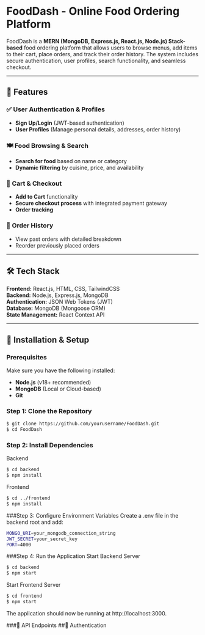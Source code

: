 # FoodDash - Online Food Ordering Platform

FoodDash is a **MERN (MongoDB, Express.js, React.js, Node.js) Stack-based** food ordering platform that allows users to browse menus, add items to their cart, place orders, and track their order history. The system includes secure authentication, user profiles, search functionality, and seamless checkout.

---

## 📌 Features

### ✅ User Authentication & Profiles
- **Sign Up/Login** (JWT-based authentication)
- **User Profiles** (Manage personal details, addresses, order history)

### 🍽️ Food Browsing & Search
- **Search for food** based on name or category
- **Dynamic filtering** by cuisine, price, and availability

### 🛒 Cart & Checkout
- **Add to Cart** functionality
- **Secure checkout process** with integrated payment gateway
- **Order tracking**

### 📜 Order History
- View past orders with detailed breakdown
- Reorder previously placed orders

---

## 🛠️ Tech Stack

**Frontend:** React.js, HTML, CSS, TailwindCSS  
**Backend:** Node.js, Express.js, MongoDB  
**Authentication:** JSON Web Tokens (JWT)  
**Database:** MongoDB (Mongoose ORM)  
**State Management:** React Context API  

---

## 🚀 Installation & Setup

### Prerequisites
Make sure you have the following installed:
- **Node.js** (v18+ recommended)
- **MongoDB** (Local or Cloud-based)
- **Git**

### Step 1: Clone the Repository
```sh
$ git clone https://github.com/yourusername/FoodDash.git
$ cd FoodDash
```

### Step 2: Install Dependencies
Backend
```sh
$ cd backend
$ npm install
```
Frontend
```sh
$ cd ../frontend
$ npm install
```
###Step 3: Configure Environment Variables
Create a .env file in the backend root and add:
```sh
MONGO_URI=your_mongodb_connection_string
JWT_SECRET=your_secret_key
PORT=4000
```
###Step 4: Run the Application
Start Backend Server
```sh
$ cd backend
$ npm start
```
Start Frontend Server
```sh
$ cd frontend
$ npm start
```
The application should now be running at http://localhost:3000.

###📌 API Endpoints
##🔑 Authentication
